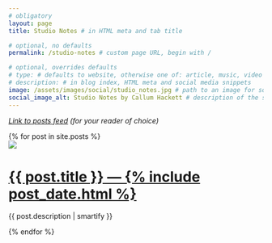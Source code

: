 ```yaml
---
# obligatory
layout: page
title: Studio Notes # in HTML meta and tab title

# optional, no defaults
permalink: /studio-notes # custom page URL, begin with /

# optional, overrides defaults
# type: # defaults to website, otherwise one of: article, music, video
# description: # in blog index, HTML meta and social media snippets
image: /assets/images/social/studio_notes.jpg # path to an image for social media shares, AR 1.9:1, typically 1200x630, begin with /
social_image_alt: Studio Notes by Callum Hackett # description of the social image
---
```

*<a href="https://www.callumhackett.com/feed.xml">Link to posts feed</a> (for your reader of choice)*

<div id="blog-index">
    {% for post in site.posts %}
    <div id="blog-entry">
        <a href="{{ post.url }}"><img src="{{ post.image }}"/></a>
        <h1><a href="{{ post.url }}">{{ post.title }} — {% include post_date.html %}</a></h1>
        <p>{{ post.description | smartify }}</p>
    </div>
    {% endfor %}
</div>